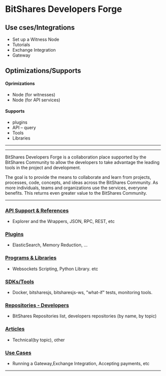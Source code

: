 # BitShares Developers Forge

## Use cses/Integrations

- Set up a Witness Node
- Tutorials
- Exchange Integration
- Gateway


## Optimizations/Supports

#### Oprimizations
- Node (for witnesses)
- Node (for API services)

#### Supports
- plugins
- API – query
- Tools
- Libraries





***
***

BitShares Developers Forge is a collaboration place supported by the BitShares Community to allow the developers to take advantage the leading tools in the project and development.

The goal is to provide the means to collaborate and learn from projects, processes, code, concepts, and ideas across the BitShares Community. As more individuals, teams and organizations use the services, everyone benefits. This returns even greater value to the BitShares Community.

***

### [API Support & References](../forge/api_support/README.md#api-support)
- Explorer and the Wrappers, JSON, RPC, REST, etc
 
### [Plugins](../forge/plugins/README.md#plugins)
- ElasticSearch, Memory Reduction, ...

### [Programs & Libraries](../forge/program_libraries/README.md#programs--libraries)
- Websockets Scripting, Python Library. etc

### [SDKs/Tools](../forge/sdk_tools/README.md#sdks--tools)
- Docker, bitsharesjs, bitsharesjs-ws, "what-if" tests, monitoring tools. 

### [Repositories - Developers](../forge/shared_repo/repo_byname_list.md#developers-github-repositories)
- BitShares Repositories list, developers repositories (by name, by topic)

###  [Articles](../forge/articles/tech_articles_chronological.md#articles--references)
- Technical(by topic), other

### [Use Cases](../forge/use_cases/README.md#use-cases)
- Running a Gateway,Exchange Integration, Accepting payments, etc


***
  
  
